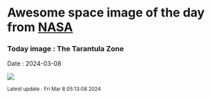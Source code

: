 
# Awesome space image of the day from [NASA](https://api.nasa.gov/)

### Today image : The Tarantula Zone
Date : 2024-03-08

![](https://apod.nasa.gov/apod/image/2403/Tarantula-HST-ESO-Webb-SS1024.jpg)

<small>Latest update : Fri Mar  8 05:13:08 2024</small>
        